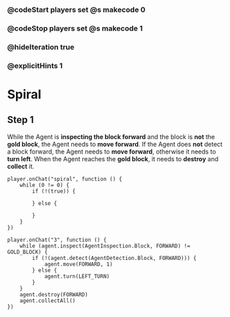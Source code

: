 ### @codeStart players set @s makecode 0
### @codeStop players set @s makecode 1

### @hideIteration true 
### @explicitHints 1


# Spiral

## Step 1
While the Agent is **inspecting the block forward** and the block is **not** the **gold block**, the Agent needs to **move forward**. If the Agent does **not** detect a block forward, the Agent needs to **move forward**, otherwise it needs to **turn left**. When the Agent reaches the **gold block**, it needs to **destroy** and **collect** it. 

```template
player.onChat("spiral", function () {
    while (0 != 0) {
        if (!(true)) {
        	
        } else {
        	
        }
    }
})
```

```ghost
player.onChat("3", function () {
    while (agent.inspect(AgentInspection.Block, FORWARD) != GOLD_BLOCK) {
        if (!(agent.detect(AgentDetection.Block, FORWARD))) {
            agent.move(FORWARD, 1)
        } else {
            agent.turn(LEFT_TURN)
        }
    }
    agent.destroy(FORWARD)
    agent.collectAll()
})
```
